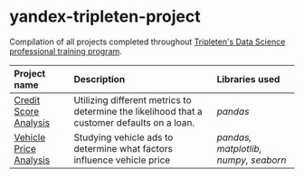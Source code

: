 # yandex-tripleten-project

Compilation of all projects completed throughout [Tripleten's Data Science professional training program](https://tripleten.com/en-mys/data-analyst/).

| Project name | Description | Libraries used |
| :---------------------- | :---------------------- | :---------------------- |
| [Credit Score Analysis](credit_score) | Utilizing different metrics to determine the likelihood that a customer defaults on a loan. | *pandas* |
|[Vehicle Price Analysis](https://github.com/cbngwajr/yandex-practicum/tree/Project-2 "Vehicle Price Analysis")|Studying vehicle ads to determine what factors influence vehicle price|*pandas, matplotlib, numpy, seaborn*|
